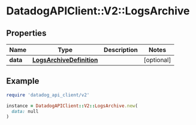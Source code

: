 # DatadogAPIClient::V2::LogsArchive

## Properties

| Name | Type | Description | Notes |
| ---- | ---- | ----------- | ----- |
| **data** | [**LogsArchiveDefinition**](LogsArchiveDefinition.md) |  | [optional] |

## Example

```ruby
require 'datadog_api_client/v2'

instance = DatadogAPIClient::V2::LogsArchive.new(
  data: null
)
```

